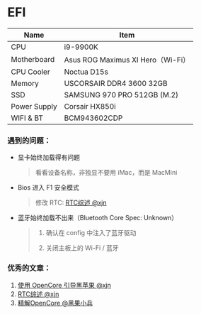 # EFI

| Name         | Item                              |
| ------------ | --------------------------------- |
| CPU          | i9-9900K                          |
| Motherboard  | Asus ROG Maximus XI Hero（Wi-Fi） |
| CPU Cooler   | Noctua D15s                       |
| Memory       | USCORSAIR DDR4 3600 32GB          |
| SSD          | SAMSUNG 970 PRO 512GB (M.2)       |
| Power Supply | Corsair HX850i                    |
| WIFI & BT    | BCM943602CDP                      |



### 遇到的问题：

* 显卡始终加载得有问题

  > 看看设备名称，非独显不要用 iMac，而是 MacMini

* Bios 进入 F1 安全模式

  > 修改 RTC: [RTC综述 @xjn](https://blog.xjn819.com/post/rtc-issues-related-to-oc.html)

* 蓝牙始终加载不出来（Bluetooth Core Spec: Unknown）

  > 1. 确认在 config 中注入了蓝牙驱动
  >
  > 2. 关闭主板上的 Wi-Fi / 蓝牙

### 优秀的文章：

1. [使用 OpenCore 引导黑苹果 @xjn](https://blog.xjn819.com/post/opencore-guide.html)
2. [RTC综述 @xjn](https://blog.xjn819.com/post/rtc-issues-related-to-oc.html)
3. [精解OpenCore @黑果小兵](https://blog.daliansky.net/OpenCore-BootLoader.html)